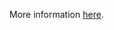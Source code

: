 More information [here](https://docs.bridgecrew.io/docs/suspicious-use-of-netcat-with-ip-address-1).
